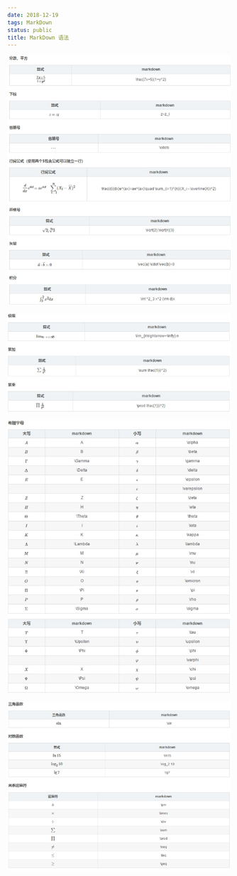 ```yaml
---
date: 2018-12-19
tags: MarkDown
status: public
title: MarkDown 语法
---
```


![](./_image/2018-12-29-15-44-35.jpg)

![](./_image/2018-12-29-15-44-49.jpg)

![](./_image/2018-12-29-15-45-20.jpg)

![](./_image/2018-12-29-15-45-38.jpg)
